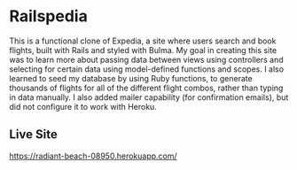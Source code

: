 # Railspedia
This is a functional clone of Expedia, a site where users search and book flights, built with Rails and styled with Bulma. My goal in creating this site was to learn more about passing data between views using controllers and selecting for certain data using model-defined functions and scopes. I also learned to seed my database by using Ruby functions, to generate thousands of flights for all of the different flight combos, rather than typing in data manually. I also added mailer capability (for confirmation emails), but did not configure it to work with Heroku.

## Live Site
https://radiant-beach-08950.herokuapp.com/
